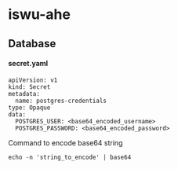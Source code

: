 # iswu-ahe

## Database


#### secret.yaml

```
apiVersion: v1
kind: Secret
metadata:
  name: postgres-credentials
type: Opaque
data:
  POSTGRES_USER: <base64_encoded_username>
  POSTGRES_PASSWORD: <base64_encoded_password>

```

Command to encode base64 string <br>
```
echo -n 'string_to_encode' | base64
```